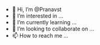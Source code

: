 - 👋 Hi, I’m @Pranavst
- 👀 I’m interested in ...
- 🌱 I’m currently learning ...
- 💞️ I’m looking to collaborate on ...
- 📫 How to reach me ...

<!---
Pranavst/Pranavst is a ✨ special ✨ repository because its `README.md` (this file) appears on your GitHub profile.
You can click the Preview link to take a look at your changes.
--->
